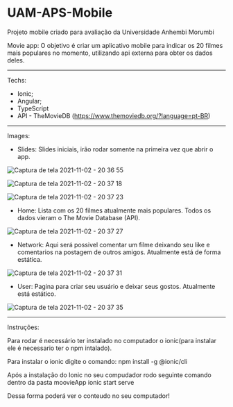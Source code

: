 # UAM-APS-Mobile
Projeto mobile criado para avaliação da Universidade Anhembi Morumbi

Movie app:
O objetivo é criar um aplicativo mobile para indicar os 20 filmes mais populares no momento, utilizando api externa para obter os dados deles.

-----------------
Techs:

- Ionic;
- Angular;
- TypeScript
- API - TheMovieDB (https://www.themoviedb.org/?language=pt-BR)

----------------

Images:

- Slides:
Slides iniciais, irão rodar somente na primeira vez que abrir o app.

![Captura de tela 2021-11-02 - 20 36 55](https://user-images.githubusercontent.com/46171944/139966511-4d033a25-6781-4a8c-aac2-db281930d0af.png)

![Captura de tela 2021-11-02 - 20 37 18](https://user-images.githubusercontent.com/46171944/139966523-384cf0c8-ecf4-4d5a-a89f-8c28098faf1b.png)

![Captura de tela 2021-11-02 - 20 37 23](https://user-images.githubusercontent.com/46171944/139966528-124099a9-712e-4065-b013-7ca3ddec8745.png)

- Home:
Lista com os 20 filmes atualmente mais populares. Todos os dados vieram o The Movie Database (API).

![Captura de tela 2021-11-02 - 20 37 27](https://user-images.githubusercontent.com/46171944/139966535-6afa2557-ee75-49cc-b1c9-7feca9164bfe.png)

- Network: 
Aqui será possivel comentar um filme deixando seu like e comentarios na postagem de outros amigos. Atualmente está de forma estática.

![Captura de tela 2021-11-02 - 20 37 31](https://user-images.githubusercontent.com/46171944/139966563-83473ce1-e930-41a8-a767-281f4665c93d.png)

- User:
Pagina para criar seu usuário e deixar seus gostos. Atualmente está estático.

![Captura de tela 2021-11-02 - 20 37 35](https://user-images.githubusercontent.com/46171944/139966596-25bc3604-c22a-4556-84e2-e9270ee39b19.png)



-------------

Instruções:

Para rodar é necessário ter instalado no computador o ionic(para instalar ele é necessario ter o npm intalado).

Para instalar o ionic digite o comando:
npm install -g @ionic/cli

Após a instalação do Ionic no seu compudador rodo seguinte comando dentro da pasta moovieApp
ionic start serve

Dessa forma poderá ver o conteudo no seu computador!
